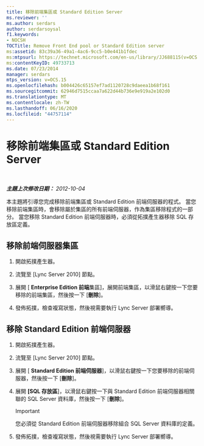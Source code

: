 ```yaml
---
title: 移除前端集區或 Standard Edition Server
ms.reviewer: ''
ms.author: serdars
author: serdarsoysal
f1.keywords:
- NOCSH
TOCTitle: Remove Front End pool or Standard Edition server
ms:assetid: 83c39a36-49a1-4ac6-9cc5-b0e441b1fdec
ms:mtpsurl: https://technet.microsoft.com/en-us/library/JJ688115(v=OCS.15)
ms:contentKeyID: 49733713
ms.date: 07/23/2014
manager: serdars
mtps_version: v=OCS.15
ms.openlocfilehash: b004426c65157ef7ad1120728c9daeea1b68f161
ms.sourcegitcommit: 62946d7515ccaa7a622d44b736e9e919a2e102d0
ms.translationtype: MT
ms.contentlocale: zh-TW
ms.lasthandoff: 06/16/2020
ms.locfileid: "44757114"
---
```

<div data-xmlns="http://www.w3.org/1999/xhtml">

<div class="topic" data-xmlns="http://www.w3.org/1999/xhtml" data-msxsl="urn:schemas-microsoft-com:xslt" data-cs="https://msdn.microsoft.com/">

<div data-asp="https://msdn2.microsoft.com/asp">

# <a name="remove-front-end-pool-or-standard-edition-server"></a>移除前端集區或 Standard Edition Server

</div>

<div id="mainSection">

<div id="mainBody">

<span> </span>

_**主題上次修改日期：** 2012-10-04_

本主題將引導您完成移除前端集區或 Standard Edition 前端伺服器的程式。 當您移除前端集區時，會移除屬於集區的所有前端伺服器，作為集區移除程式的一部分。 當您移除 Standard Edition 前端伺服器時，必須從拓撲產生器移除 SQL 存放區定義。

<div>

## <a name="to-remove-a-front-end-server-pool"></a>移除前端伺服器集區

1.  開啟拓撲產生器。

2.  流覽至 [Lync Server 2010] 節點。

3.  展開 [ **Enterprise Edition 前端**集區]，展開前端集區，以滑鼠右鍵按一下您要移除的前端集區，然後按一下 [**刪除**]。

4.  發佈拓撲，檢查複寫狀態，然後視需要執行 Lync Server 部署嚮導。

</div>

<div>

## <a name="to-remove-a-standard-edition-front-end-server"></a>移除 Standard Edition 前端伺服器

1.  開啟拓撲產生器。

2.  流覽至 [Lync Server 2010] 節點。

3.  展開 [ **Standard Edition 前端伺服器**]，以滑鼠右鍵按一下您要移除的前端伺服器，然後按一下 [**刪除**]。

4.  展開 **[SQL 存放區**]，以滑鼠右鍵按一下與 Standard Edition 前端伺服器相關聯的 SQL Server 資料庫，然後按一下 [**刪除**]。
    
    <div>
    

    > [!IMPORTANT]  
    > 您必須從 Standard Edition 前端伺服器移除組合 SQL Server 資料庫的定義。

    
    </div>

5.  發佈拓撲，檢查複寫狀態，然後視需要執行 Lync Server 部署嚮導。

</div>

</div>

<span> </span>

</div>

</div>

</div>

